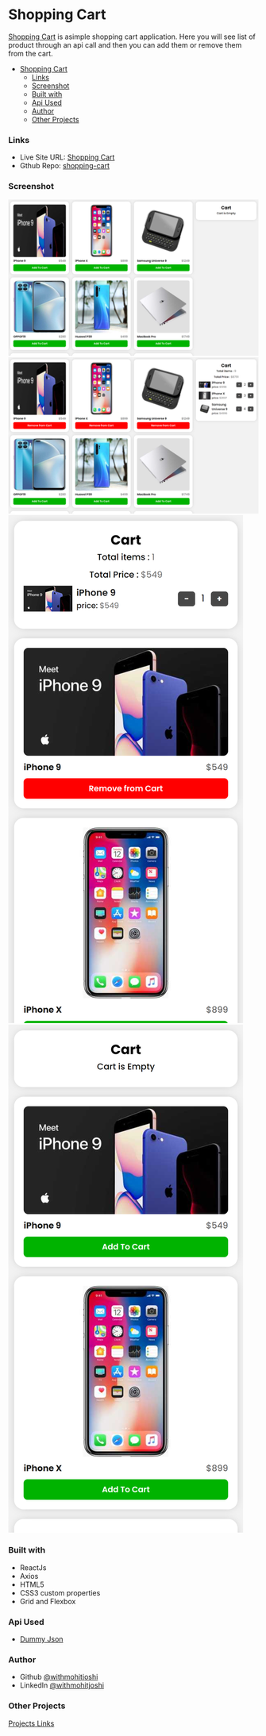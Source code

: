 # Shopping Cart

[Shopping Cart](https://withmohitjoshi.github.io/shopping-cart/) is asimple shopping cart application. Here you will see list of product through an api call and then you can add them or remove them from the cart.

- [Shopping Cart](#shopping-cart)
    - [Links](#links)
    - [Screenshot](#screenshot)
    - [Built with](#built-with)
    - [Api Used](#api-used)
    - [Author](#author)
    - [Other Projects](#other-projects)

### Links

- Live Site URL: [Shopping Cart](https://withmohitjoshi.github.io/shopping-cart/)
- Gthub Repo: [shopping-cart](https://github.com/withmohitjoshi/shopping-cart)
 

### Screenshot

![](./screenshot1.png)
![](./screenshot2.png)
![](./screenshot3.png)
![](./screenshot4.png)


### Built with

- ReactJs
- Axios
- HTML5
- CSS3 custom properties
- Grid and Flexbox

### Api Used
 - [Dummy Json](https://dummyjson.com/products)


### Author

- Github [@withmohitjoshi](https://github.com/withmohitjoshi/About-Me)
- LinkedIn [@withmohitjoshi](https://www.linkedin.com/in/withmohitjoshi)


### Other Projects
[Projects Links](https://github.com/withmohitjoshi/Projects-Links)

